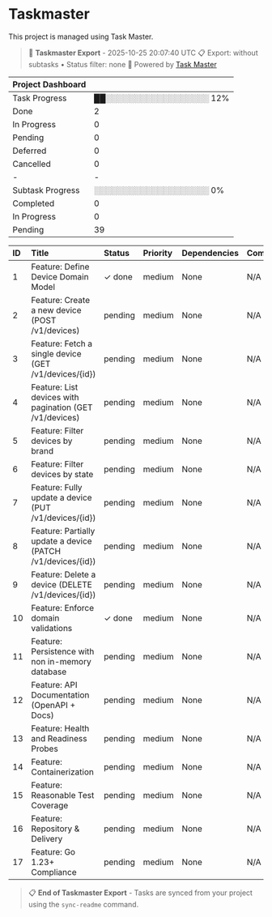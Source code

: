 # Taskmaster

This project is managed using Task Master.


<!-- TASKMASTER_EXPORT_START -->
> 🎯 **Taskmaster Export** - 2025-10-25 20:07:40 UTC
> 📋 Export: without subtasks • Status filter: none
> 🔗 Powered by [Task Master](https://task-master.dev?utm_source=github-readme&utm_medium=readme-export&utm_campaign=one-global&utm_content=task-export-link)

| Project Dashboard |  |
| :-                |:-|
| Task Progress     | ██░░░░░░░░░░░░░░░░░░ 12% |
| Done | 2 |
| In Progress | 0 |
| Pending | 0 |
| Deferred | 0 |
| Cancelled | 0 |
|-|-|
| Subtask Progress | ░░░░░░░░░░░░░░░░░░░░ 0% |
| Completed | 0 |
| In Progress | 0 |
| Pending | 39 |


| ID | Title | Status | Priority | Dependencies | Complexity |
| :- | :-    | :-     | :-       | :-           | :-         |
| 1 | Feature: Define Device Domain Model | ✓&nbsp;done | medium | None | N/A |
| 2 | Feature: Create a new device (POST /v1/devices) | pending | medium | None | N/A |
| 3 | Feature: Fetch a single device (GET /v1/devices/{id}) | pending | medium | None | N/A |
| 4 | Feature: List devices with pagination (GET /v1/devices) | pending | medium | None | N/A |
| 5 | Feature: Filter devices by brand | pending | medium | None | N/A |
| 6 | Feature: Filter devices by state | pending | medium | None | N/A |
| 7 | Feature: Fully update a device (PUT /v1/devices/{id}) | pending | medium | None | N/A |
| 8 | Feature: Partially update a device (PATCH /v1/devices/{id}) | pending | medium | None | N/A |
| 9 | Feature: Delete a device (DELETE /v1/devices/{id}) | pending | medium | None | N/A |
| 10 | Feature: Enforce domain validations | ✓&nbsp;done | medium | None | N/A |
| 11 | Feature: Persistence with non in-memory database | pending | medium | None | N/A |
| 12 | Feature: API Documentation (OpenAPI + Docs) | pending | medium | None | N/A |
| 13 | Feature: Health and Readiness Probes | pending | medium | None | N/A |
| 14 | Feature: Containerization | pending | medium | None | N/A |
| 15 | Feature: Reasonable Test Coverage | pending | medium | None | N/A |
| 16 | Feature: Repository & Delivery | pending | medium | None | N/A |
| 17 | Feature: Go 1.23+ Compliance | pending | medium | None | N/A |

> 📋 **End of Taskmaster Export** - Tasks are synced from your project using the `sync-readme` command.
<!-- TASKMASTER_EXPORT_END -->



